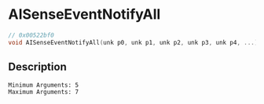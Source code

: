 # AISenseEventNotifyAll
```c
// 0x00522bf0
void AISenseEventNotifyAll(unk p0, unk p1, unk p2, unk p3, unk p4, ...)
```
## Description
```
Minimum Arguments: 5
Maximum Arguments: 7
```
